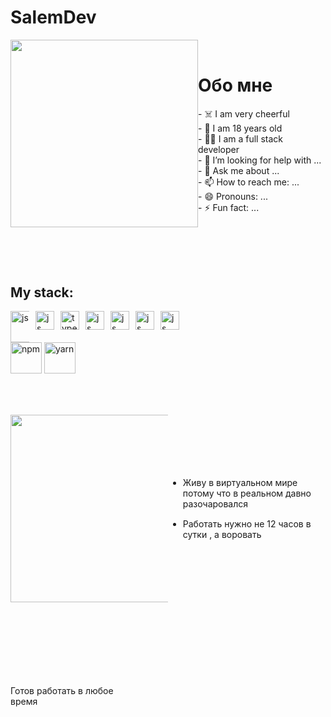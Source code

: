 # SalemDev

<div class="name">
  <div>
    <img
      src="https://i.pinimg.com/280x280_RS/ba/84/1a/ba841a22d1ce9a8e047ebee0f3154912.jpg"
    />
  </div>
  <div>
  <h1>Обо мне</h1>
- ☠️ I am very cheerful</br>
- 🌱 I am 18 years old </br>
- 👩‍💻 I am a full stack developer </br>
- 🤔 I’m looking for help with ...</br>
- 💬 Ask me about ...</br>
- 📫 How to reach me: ...</br>
- 😄 Pronouns: ...</br>
- ⚡ Fun fact: ...</br>
  </div>
</div>

<div class="name">
  <div>
  <h2>My stack:</h2>
        <div class="icons">
        <img style="width: 50px;" src="https://upload.wikimedia.org/wikipedia/commons/thumb/9/99/Unofficial_JavaScript_logo_2.svg/800px-Unofficial_JavaScript_logo_2.svg.png" alt="js">
        <img src="https://upload.wikimedia.org/wikipedia/commons/thumb/2/29/Postgresql_elephant.svg/1200px-Postgresql_elephant.svg.png" alt="js">
        <img src="https://upload.wikimedia.org/wikipedia/commons/thumb/4/4c/Typescript_logo_2020.svg/1200px-Typescript_logo_2020.svg.png" alt="typescript">
        <img src="https://upload.wikimedia.org/wikipedia/commons/thumb/a/a7/React-icon.svg/1200px-React-icon.svg.png" alt="js">  
        <img src="https://assets.stickpng.com/images/5848309bcef1014c0b5e4a9a.png" alt="js">
        <img src="https://assets.website-files.com/61ca3f775a79ec5f87fcf937/6202fcdee5ee8636a145a41b_1234.png" alt="js">
        <img src="https://psv4.userapi.com/c237031/u266376713/docs/d49/1353fde50ddf/dota.png?extra=jmwYHnaI7ISWmDG25yQEvtbpLvO2eKVD0f6Gn-xa4bmgLYez89KVZzCXojN1nD_gZDvtMDmQF5DINnFKcAkFuabeYm0HnyvT5tEXh5ir7Wii0Wp3cuS-A6IbhGhJZqwtlghvxdvMaggu1dxG6n3QqlKyOaw" alt="js">
    </div>
    <div class="icons2">
        <img src="https://dizballanze.com/media/2013/01/npm.png" alt="npm">
        <img src="https://psv4.userapi.com/c237031/u266376713/docs/d9/8ea6cd3a809f/yran.png?extra=dRv93jMDW1mmxfI6wqssBC6KIwvV3k4rHNUNhF4nkebBT6ShKar2SIhb64ZIL52-NagCa3HT8iXZfk9hvzS7DtTFJC7lOQfeZdPlzRn90KTArSNSAGdOXbmI4QkCEPyQtjyNd72U1BotLs7fiPHDWx3U_oc" alt="yarn">
    </div>
     
  </div>
  <div>
    <div class="image"></div>
  </div>
</div>

<div class="name">
  <div style="width: 50%">
    <img
      src="https://sun9-82.userapi.com/impg/mEE6gGoi_7y862jwP5Ms3rBzzptY53t5D3PiUA/aLZIx4zOQqg.jpg?size=720x720&quality=95&sign=1845705515d8732332718afa23453952&type=album"
    />
  </div>
  <div style="width: 50%"> 
  <ul>
  <li>Живу в виртуальном мире потому что в реальном давно разочаровался</li>
  <li>Работать нужно не 12 часов в сутки , а воровать</li>
  </ul>
  
  </div>
</div>

<div class="name">
    <div>Готов работать в любое время</div>
    <div>
      <div class="image2"></div>
    </div>
</div>

<style>
  .name {
    display: flex;
    justify-content: space-between;
    align-items: center;
  }
  .image {
    width: 300px;
    height: 300px;
    background: url(https://sun1-29.userapi.com/impg/0AHOYKt1g3DDyyVHrQV0zwcvj5-qVU_yLkoqyA/omsnGcN7Zy0.jpg?size=749x547&quality=95&sign=d98227abd0550d9d58acebf574cd6920&type=album);
    background-size: cover;
  } 
  li{
    margin: 15px 0;
  } 
  .image2 {
    width: 300px;
    height: 300px;
    background: url(https://sun9-17.userapi.com/impg/J227d59YLvKZcgc-QsMLgihypP1w14-HLUAvDw/2BnnwTkYhrc.jpg?size=750x750&quality=95&sign=c30e640692d4e13c8645b305d2ba13b9&type=album);
    background-size: cover;
  }
  .name > div > img {
    width: 300px;
  }
  .icons > img{
    width: 30px;
  }    
  .icons2 > img{
    width: 50px;
  }  
  .icons {
    width: 30px;
    gap: 10px;
    display: flex;
  }
</style>

<!-- https://sun9-8.userapi.com/impg/IZHEnIwZ77Gs93furLmOuZGtk8MUkJF0RhHqRA/yaUsAVWG-Ak.jpg?size=800x723&quality=96&sign=077065e47f1e2e6c1137dd78b2976a84&type=album -->
